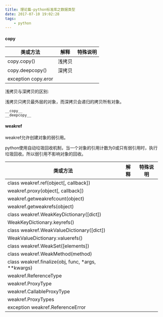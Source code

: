 ```yaml
---
title: 理论篇-python标准库之数据类型
date: 2017-07-10 19:02:28
tags:
    - python
---
```



#### copy

类或方法 | 解释 | 特殊说明
-------|------|-------
copy.copy() | 浅拷贝 | 
copy.deepcopy() | 深拷贝 |
exception copy.eror | 

浅拷贝与深拷贝的区别:

浅拷贝只拷贝最外层的对象，而深拷贝会递归的拷贝所有对象。

```
__copy__
__deepcopy__
```

#### weakref

weakref允许创建对象的弱引用。

python使用自动垃圾回收机制，当一个对象的引用计数为0或只有弱引用时，执行垃圾回收。所以弱引用不影响对象的回收。

类或方法 | 解释 | 特殊说明
-------|------|-------
class weakref.ref(object[, callback]) | |
weakref.proxy(object[, callback]) | |
weakref.getweakrefcount(object) | |
weakref.getweakrefs(object) | |
class weakref.WeakKeyDictionary([dict]) | |
WeakKeyDictionary.keyrefs() | |
class weakref.WeakValueDictionary([dict]) | |
WeakValueDictionary.valuerefs() | |
class weakref.WeakSet([elements]) | |
class weakref.WeakMethod(method) | |
class weakref.finalize(obj, func, \*args, \*\*kwargs) | |
weakref.ReferenceType | |
weakref.ProxyType | |
weakref.CallableProxyType | |
weakref.ProxyTypes | |
exception weakref.ReferenceError | |

